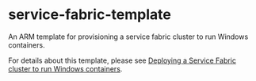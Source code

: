 # service-fabric-template
An ARM template for provisioning a service fabric cluster to run Windows containers.

For details about this template, please see [Deploying a Service Fabric cluster to run Windows containers](https://blog.himorpheus.com/2018/05/21/deploying-a-service-fabric-cluster-to-run-windows-containers/).
